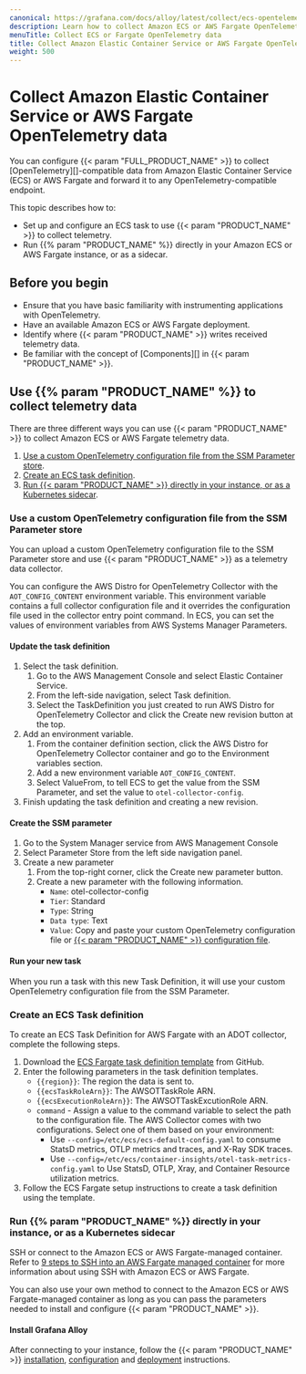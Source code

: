 ```yaml
---
canonical: https://grafana.com/docs/alloy/latest/collect/ecs-opentelemetry-data/
description: Learn how to collect Amazon ECS or AWS Fargate OpenTelemetry data and forward it to any OpenTelemetry-compatible endpoint
menuTitle: Collect ECS or Fargate OpenTelemetry data
title: Collect Amazon Elastic Container Service or AWS Fargate OpenTelemetry data
weight: 500
---
```


# Collect Amazon Elastic Container Service or AWS Fargate OpenTelemetry data

You can configure {{< param "FULL_PRODUCT_NAME" >}} to collect [OpenTelemetry][]-compatible data from Amazon Elastic Container Service (ECS) or AWS Fargate and forward it to any OpenTelemetry-compatible endpoint.

This topic describes how to:

* Set up and configure an ECS task to use {{< param "PRODUCT_NAME" >}} to collect telemetry.
* Run {{% param "PRODUCT_NAME" %}} directly in your Amazon ECS or AWS Fargate instance, or as a sidecar.

## Before you begin

* Ensure that you have basic familiarity with instrumenting applications with OpenTelemetry.
* Have an available Amazon ECS or AWS Fargate deployment.
* Identify where {{< param "PRODUCT_NAME" >}} writes received telemetry data.
* Be familiar with the concept of [Components][] in {{< param "PRODUCT_NAME" >}}.

## Use {{% param "PRODUCT_NAME" %}} to collect telemetry data

There are three different ways you can use {{< param "PRODUCT_NAME" >}} to collect Amazon ECS or AWS Fargate telemetry data.

1. [Use a custom OpenTelemetry configuration file from the SSM Parameter store](#use-a-custom-opentelemetry-configuration-file-from-the-ssm-parameter-store).
1. [Create an ECS task definition](#create-an-ecs-task-definition).
1. [Run {{< param "PRODUCT_NAME" >}} directly in your instance, or as a Kubernetes sidecar](#run-alloy-directly-in-your-instance-or-as-a-kubernetes-sidecar).

### Use a custom OpenTelemetry configuration file from the SSM Parameter store

You can upload a custom OpenTelemetry configuration file to the SSM Parameter store and use {{< param "PRODUCT_NAME" >}} as a telemetry data collector.

You can configure the AWS Distro for OpenTelemetry Collector with the `AOT_CONFIG_CONTENT` environment variable.
This environment variable contains a full collector configuration file and it overrides the configuration file used in the collector entry point command.
In ECS, you can set the values of environment variables from AWS Systems Manager Parameters.

#### Update the task definition

 1. Select the task definition.
    1. Go to the AWS Management Console and select Elastic Container Service.
    1. From the left-side navigation, select Task definition.
    1. Select the TaskDefinition you just created to run AWS Distro for OpenTelemetry Collector and click the Create new revision button at the top.
1. Add an environment variable.
   1. From the container definition section, click the AWS Distro for OpenTelemetry Collector container and go to the Environment variables section.
   1. Add a new environment variable `AOT_CONFIG_CONTENT`.
   1.  Select ValueFrom, to tell ECS to get the value from the SSM Parameter, and set the value to `otel-collector-config`.
1. Finish updating the task definition and creating a new revision.

#### Create the SSM parameter

1. Go to the System Manager service from AWS Management Console
1. Select Parameter Store from the left side navigation panel.
1. Create a new parameter
   1. From the top-right corner, click the Create new parameter button.
   1. Create a new parameter with the following information.
      * `Name`: otel-collector-config
      * `Tier`: Standard
      * `Type`: String
      * `Data type`: Text
      * `Value`: Copy and paste your custom OpenTelemetry configuration file or [{{< param "PRODUCT_NAME" >}} configuration file][configure].

#### Run your new task

When you run a task with this new Task Definition, it will use your custom OpenTelemetry configuration file from the SSM Parameter.

### Create an ECS Task definition

To create an ECS Task Definition for AWS Fargate with an ADOT collector, complete the following steps.

1. Download the [ECS Fargate task definition template][template] from GitHub.
1. Enter the following parameters in the task definition templates.
   * `{{region}}`: The region the data is sent to.
   * `{{ecsTaskRoleArn}}`: The AWSOTTaskRole ARN.
   * `{{ecsExecutionRoleArn}}`: The AWSOTTaskExcutionRole ARN.
   * `command` - Assign a value to the command variable to select the path to the configuration file.
     The AWS Collector comes with two configurations. Select one of them based on your environment:
     * Use `--config=/etc/ecs/ecs-default-config.yaml` to consume StatsD metrics, OTLP metrics and traces, and X-Ray SDK traces.
     * Use `--config=/etc/ecs/container-insights/otel-task-metrics-config.yaml` to Use StatsD, OTLP, Xray, and Container Resource utilization metrics.
1. Follow the ECS Fargate setup instructions to create a task definition using the template.

### Run {{% param "PRODUCT_NAME" %}} directly in your instance, or as a Kubernetes sidecar

SSH or connect to the Amazon ECS or AWS Fargate-managed container. Refer to [9 steps to SSH into an AWS Fargate managed container][steps] for more information about using SSH with Amazon ECS or AWS Fargate.

You can also use your own method to connect to the Amazon ECS or AWS Fargate-managed container as long as you can pass the parameters needed to install and configure {{< param "PRODUCT_NAME" >}}.

#### Install Grafana Alloy

After connecting to your instance, follow the {{< param "PRODUCT_NAME" >}} [installation][install], [configuration][configure] and [deployment][deploy] instructions.

[template]: https://github.com/aws-observability/aws-otel-collector/blob/master/examples/ecs/aws-cloudwatch/ecs-fargate-sidecar.json
[configure]: https://grafana.com/docs/alloy/latest/configure/
[steps]: https://medium.com/ci-t/9-steps-to-ssh-into-an-aws-fargate-managed-container-46c1d5f834e2
[install]: https://grafana.com/docs/alloy/latest/set-up/install/linux/
[deploy]: https://grafana.com/docs/alloy/latest/set-up/deploy/
